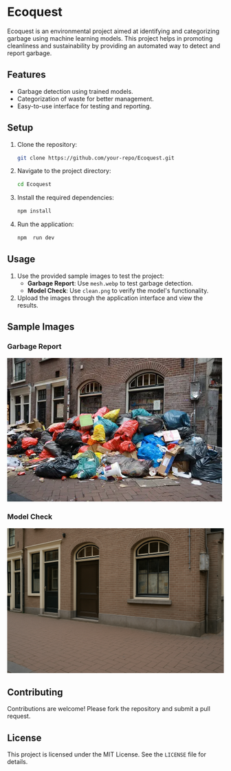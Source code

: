 # Ecoquest

Ecoquest is an environmental project aimed at identifying and categorizing garbage using machine learning models. This project helps in promoting cleanliness and sustainability by providing an automated way to detect and report garbage.

## Features
- Garbage detection using trained models.
- Categorization of waste for better management.
- Easy-to-use interface for testing and reporting.

## Setup
1. Clone the repository:
    ```bash
    git clone https://github.com/your-repo/Ecoquest.git
    ```
2. Navigate to the project directory:
    ```bash
    cd Ecoquest
    ```
3. Install the required dependencies:
    ```bash
    npm install
    ```
4. Run the application:
    ```bash
    npm  run dev
    ```

## Usage
1. Use the provided sample images to test the project:
    - **Garbage Report**: Use `mesh.webp` to test garbage detection.
    - **Model Check**: Use `clean.png` to verify the model's functionality.
2. Upload the images through the application interface and view the results.

## Sample Images
### Garbage Report
![Garbage Report](mesh.webp)

### Model Check
![Model Check](clean.png)

## Contributing
Contributions are welcome! Please fork the repository and submit a pull request.

## License
This project is licensed under the MIT License. See the `LICENSE` file for details.